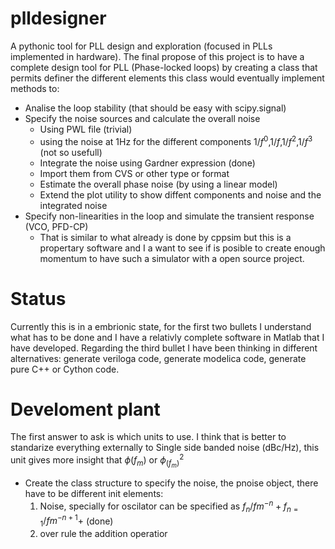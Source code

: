 plldesigner
===========

A pythonic tool for PLL design and exploration (focused in PLLs implemented in hardware). The final propose of this project is to have a complete design tool for PLL (Phase-locked loops) by creating a class that permits definer the different elements this class would eventually implement methods to:
* Analise the loop stability (that should be easy with scipy.signal)
* Specify the noise sources and calculate the overall noise
  - Using PWL file (trivial)
  - using the noise at 1Hz for the different components $1/f^0$,$1/f$,$1/f^2$,$1/f^3$ (not so usefull)
  - Integrate the noise using Gardner expression (done)
  - Import them from CVS or other type or format
  - Estimate the overall phase noise (by using a linear model)
  - Extend the plot utility to show diffent components and noise and the integrated noise
* Specify non-linearities in the loop and simulate the transient response (VCO, PFD-CP)
  - That is similar to what already is done by cppsim but this is a propertary software and I a want to see if is posible to create enough momentum to have such a simulator with a open source project.
  
Status
======

Currently this is in a embrionic state, for the first two bullets I understand what has to be done and I have a relativly complete software in Matlab that I have developed. Regarding the third bullet I have been thinking in different alternatives: generate veriloga code, generate modelica code, generate pure C++ or Cython code.


Develoment plant
================
The first answer to ask is which units to use. I think that is better to standarize everything externally to Single side banded noise (dBc/Hz),  this unit gives more insight that $\phi(f_m)$ or $\phi^2_(f_m)$

* Create the class structure to specify the noise,  the pnoise object, there have to be different init elements:
  1. Noise, specially for oscilator can be specified as $f_n/fm^{-n}+f_{n=1}/fm^{-n+1}+$ (done)
  2. over rule the addition operatior
